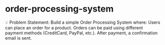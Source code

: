 # order-processing-system
💡 Problem Statement: Build a simple Order Processing System where:  Users can place an order for a product.  Orders can be paid using different payment methods (CreditCard, PayPal, etc.).  After payment, a confirmation email is sent.
